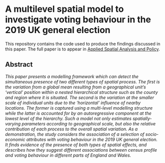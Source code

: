 
<!-- README.md is generated from README.Rmd. Please edit that file -->

# A multilevel spatial model to investigate voting behaviour in the 2019 UK general election

<!-- badges: start -->
<!-- badges: end -->

This repository contains the code used to produce the findings discussed
in this paper. The full paper is to appear in [Applied Spatial Analysis
and Policy](https://link.springer.com/journal/12061).

## Abstract

*This paper presents a modelling framework which can detect the
simultaneous presence of two different types of spatial process. The
first is the variation from a global mean resulting from a geographical
unit’s ‘vertical’ position within a nested hierarchical structure such
as the county and region where it is situated. The second is the
variation at the smaller scale of individual units due to the
‘horizontal’ influence of nearby locations. The former is captured using
a multi-level modelling structure while the latter is accounted for by
an autoregressive component at the lowest level of the hierarchy. Such a
model not only estimates spatially-varying parameters according to
geographical scale, but also the relative contribution of each process
to the overall spatial variation. As a demonstration, the study
considers the association of a selection of socio-economic attributes
with voting behaviour in the 2019 UK general election. It finds evidence
of the presence of both types of spatial effects, and describes how they
suggest different associations between census profile and voting
behaviour in different parts of England and Wales.*
